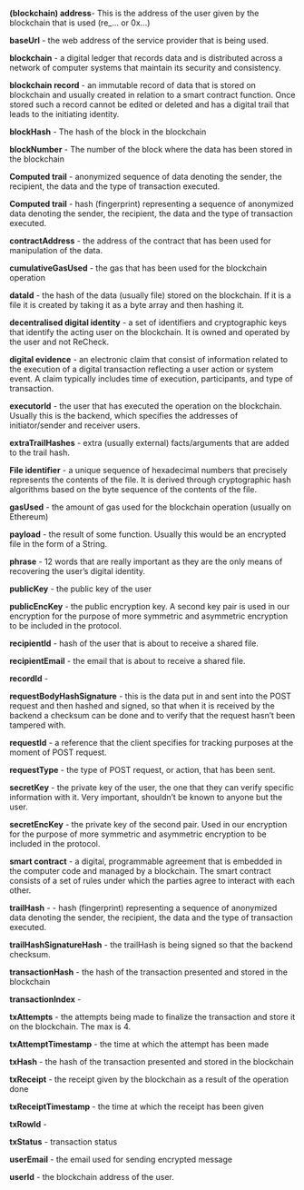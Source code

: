 __(blockchain) address__- This is the address of the user given by the blockchain that is used (re_… or 0x...)  

__baseUrl__ - the web address of the service provider that is being used. 

__blockchain__ - a digital ledger that records data and is distributed across a network of computer systems that maintain its security and consistency.

__blockchain record__ - an immutable record of data that is stored on blockchain and usually created in relation to a smart contract function. Once stored such a record cannot be edited or deleted and has a digital trail that leads to the initiating identity.

__blockHash__ - The hash of the block in the blockchain

__blockNumber__ - The number of the block where the data has been stored in the blockchain

__Computed trail__ - anonymized sequence of data denoting the sender, the recipient, the data and the type of transaction executed.

__Computed trail__ - hash (fingerprint) representing a sequence of anonymized data denoting the sender, the recipient, the data and the type of transaction executed.

__contractAddress__ - the address of the contract that has been used for manipulation of the data. 

__cumulativeGasUsed__ - the gas that has been used for the blockchain operation 

__dataId__ - the hash of the data (usually file) stored on the blockchain. If it is a file it is created by taking it as a byte array and then hashing it. 

__decentralised digital identity__ - a set of identifiers and cryptographic keys that identify the acting user on the blockchain. It is owned and operated by the user and not ReCheck.

__digital evidence__ - an electronic claim that consist of information related to the execution of a digital transaction reflecting a user action or system event. A claim typically includes time of execution, participants, and type of transaction. 

__executorId__ - the user that has executed the operation on the blockchain. Usually this is the backend, which specifies the addresses of initiator/sender and receiver users. 

__extraTrailHashes__ - extra (usually external) facts/arguments that are added to the trail hash.  

__File identifier__ - a unique sequence of hexadecimal numbers that precisely represents the contents of the file. It is derived through cryptographic hash algorithms based on the byte sequence of the contents of the file. 

__gasUsed__ - the amount of gas used for the blockchain operation (usually on Ethereum) 

__payload__ - the result of some function. Usually this would be an encrypted file in the form of a String. 

__phrase__ - 12 words that are really important as they are the only means of recovering the user’s digital identity. 

__publicKey__ - the public key of the user

__publicEncKey__ - the public encryption key. A second key pair is used in our encryption for the purpose of more symmetric and asymmetric encryption to be included in the protocol.

__recipientId__ - hash of the user that is about to receive a shared file. 

__recipientEmail__ - the email that is about to receive a shared file. 

__recordId__ - 

__requestBodyHashSignature__ - this is the data put in and sent into the POST request and then hashed and signed, so that when it is received by the backend a checksum can be done and to verify that the request hasn’t been tampered with. 

__requestId__ -  a reference that the client specifies for tracking purposes at the moment of POST request.

__requestType__ - the type of POST request, or action, that has been sent. 

__secretKey__ - the private key of the user, the one that they can verify specific information with it. Very important, shouldn’t be known to anyone but the user. 

__secretEncKey__ - the private key of the second pair. Used in our encryption for the purpose of more symmetric and asymmetric encryption to be included in the protocol.

__smart contract__ - a digital, programmable agreement that is embedded in the computer code and managed by a blockchain. The smart contract consists of a set of rules under which the parties agree to interact with each other.

__trailHash__ - - hash (fingerprint) representing a sequence of anonymized data denoting the sender, the recipient, the data and the type of transaction executed.

__trailHashSignatureHash__ - the trailHash is being signed so that the backend checksum. 

__transactionHash__ - the hash of the transaction presented and stored in the blockchain

__transactionIndex__ - 

__txAttempts__ - the attempts being made to finalize the transaction and store it on the blockchain. The max is 4. 

__txAttemptTimestamp__ - the time at which the attempt has been made 

__txHash__ - the hash of the transaction presented and stored in the blockchain

__txReceipt__ - the receipt given by the blockchain as a result of the operation done

__txReceiptTimestamp__ - the time at which the receipt has been given

__txRowId__ - 

__txStatus__ - transaction status

__userEmail__ - the email used for sending encrypted message 

__userId__ - the blockchain address of the user. 

